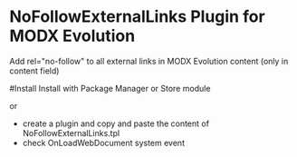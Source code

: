 NoFollowExternalLinks Plugin for MODX Evolution
============================

Add rel="no-follow" to all external links in MODX Evolution content (only in content field)

#Install
Install with Package Manager or Store module

or

* create a plugin and copy and paste the content of NoFollowExternalLinks.tpl
* check OnLoadWebDocument system event 
